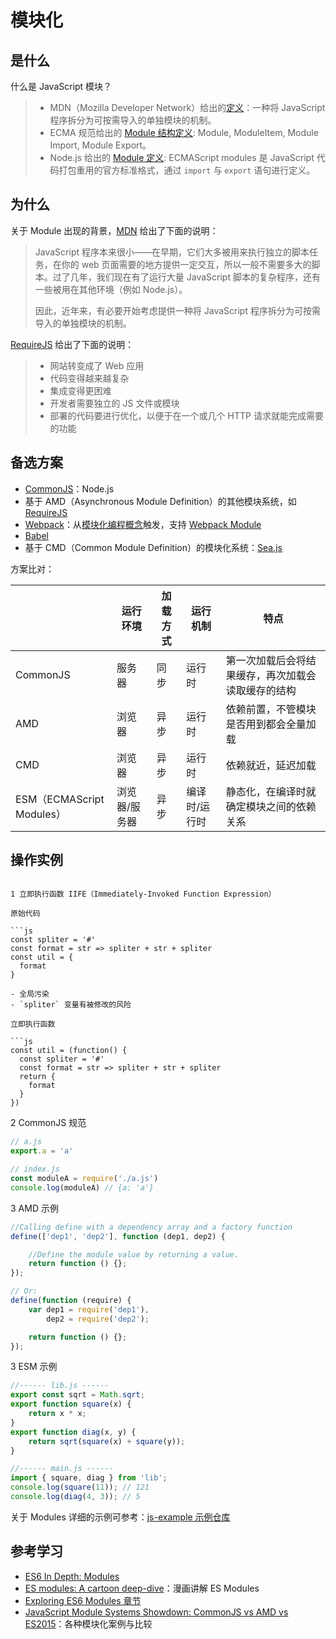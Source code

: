 # 模块化

## 是什么

什么是 JavaScript 模块？

> - MDN（Mozilla Developer Network）给出的[定义][doc-js-modules]：一种将 JavaScript 程序拆分为可按需导入的单独模块的机制。
> - ECMA 规范给出的 [Module 结构定义][doc-ecma-modules]: Module, ModuleItem, Module Import, Module Export。
> - Node.js 给出的 [Module 定义][doc-nodejs-esm]: ECMAScript modules 是 JavaScript 代码打包重用的官方标准格式，通过 `import` 与 `export` 语句进行定义。

## 为什么

关于 Module 出现的背景，[MDN][doc-js-modules] 给出了下面的说明：

> JavaScript 程序本来很小——在早期，它们大多被用来执行独立的脚本任务，在你的 web 页面需要的地方提供一定交互，所以一般不需要多大的脚本。过了几年，我们现在有了运行大量 JavaScript 脚本的复杂程序，还有一些被用在其他环境（例如 Node.js）。
>
> 因此，近年来，有必要开始考虑提供一种将 JavaScript 程序拆分为可按需导入的单独模块的机制。

[RequireJS][doc-requirejs-why] 给出了下面的说明：

> - 网站转变成了 Web 应用
> - 代码变得越来越复杂
> - 集成变得更困难
> - 开发者需要独立的 JS 文件或模块
> - 部署的代码要进行优化，以便于在一个或几个 HTTP 请求就能完成需要的功能

[doc-js-modules]: https://developer.mozilla.org/zh-CN/docs/Web/JavaScript/Guide/Modules
[doc-ecma-modules]: https://tc39.es/ecma262/#sec-modules
[doc-nodejs-esm]: https://nodejs.org/api/esm.html
[doc-requirejs-why]: https://requirejs.org/docs/why.html

## 备选方案

- [CommonJS][doc-commonjs-wiki]：Node.js
- 基于 AMD（Asynchronous Module Definition）的其他模块系统，如 [RequireJS][doc-requirejs]
- [Webpack][doc-webpackjs]：从[模块化编程概念][doc-modularprogramming-wiki]触发，支持 [Webpack Module][doc-webpackjs-module]
- [Babel][doc-babeljs]
- 基于 CMD（Common Module Definition）的模块化系统：[Sea.js][doc-seajs]

[doc-commonjs-wiki]: https://en.wikipedia.org/wiki/CommonJS
[doc-requirejs]: https://requirejs.org/docs/start.html
[doc-webpackjs]: https://webpack.js.org/concepts/
[doc-modularprogramming-wiki]: https://en.wikipedia.org/wiki/Modular_programming
[doc-webpackjs-module]: https://webpack.js.org/concepts/modules/#what-is-a-webpack-module
[doc-babeljs]: https://babeljs.io/docs/en/
[doc-seajs]: https://seajs.github.io/seajs/docs/#docs

方案比对：

|                           | 运行环境      | 加载方式 | 运行机制      | 特点                                               |
| ------------------------- | ------------- | -------- | ------------- | -------------------------------------------------- |
| CommonJS                  | 服务器        | 同步     | 运行时        | 第一次加载后会将结果缓存，再次加载会读取缓存的结构 |
| AMD                       | 浏览器        | 异步     | 运行时        | 依赖前置，不管模块是否用到都会全量加载             |
| CMD                       | 浏览器        | 异步     | 运行时        | 依赖就近，延迟加载                                 |
| ESM（ECMAScript Modules） | 浏览器/服务器 | 异步     | 编译时/运行时 | 静态化，在编译时就确定模块之间的依赖关系           |

## 操作实例

```

1 立即执行函数 IIFE（Immediately-Invoked Function Expression）

原始代码

```js
const spliter = '#'
const format = str => spliter + str + spliter
const util = {
  format
}

- 全局污染
- `spliter` 变量有被修改的风险

立即执行函数

```js
const util = (function() {
  const spliter = '#'
  const format = str => spliter + str + spliter
  return {
    format
  }
})
```

2 CommonJS 规范

```js
// a.js
export.a = 'a'

// index.js
const moduleA = require('./a.js')
console.log(moduleA) // {a: 'a'}
```

3 AMD 示例

```js
//Calling define with a dependency array and a factory function
define(['dep1', 'dep2'], function (dep1, dep2) {

    //Define the module value by returning a value.
    return function () {};
});

// Or:
define(function (require) {
    var dep1 = require('dep1'),
        dep2 = require('dep2');

    return function () {};
});
```

3 ESM 示例

```js
//------ lib.js ------
export const sqrt = Math.sqrt;
export function square(x) {
    return x * x;
}
export function diag(x, y) {
    return sqrt(square(x) + square(y));
}

//------ main.js ------
import { square, diag } from 'lib';
console.log(square(11)); // 121
console.log(diag(4, 3)); // 5
```

关于 Modules 详细的示例可参考：[js-example 示例仓库](https://github.com/mdn/js-examples)

## 参考学习

- [ES6 In Depth: Modules](https://hacks.mozilla.org/2015/08/es6-in-depth-modules/)
- [ES modules: A cartoon deep-dive](https://hacks.mozilla.org/2018/03/es-modules-a-cartoon-deep-dive/)：漫画讲解 ES Modules
- [Exploring ES6 Modules 章节](https://exploringjs.com/es6/index.html#toc_ch_modules)
- [JavaScript Module Systems Showdown: CommonJS vs AMD vs ES2015](https://auth0.com/blog/javascript-module-systems-showdown/)：各种模块化案例与比较
